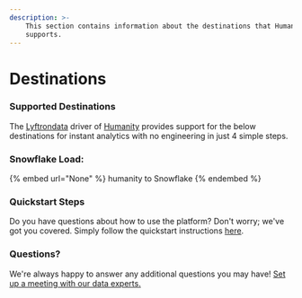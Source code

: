 ```yaml
---
description: >-
    This section contains information about the destinations that Humanity
    supports.
---
```


# Destinations

### Supported Destinations

The [Lyftrondata](https://www.lyftrondata.com/) driver of [Humanity](None) provides support for the below destinations for instant analytics with no engineering in just 4 simple steps.

### Snowflake Load:

{% embed url="None" %}
humanity to Snowflake
{% endembed %}

### Quickstart Steps

Do you have questions about how to use the platform? Don't worry; we've got you covered. Simply follow the quickstart instructions [here](README.md).

### Questions? <a href="#questions" id="questions"></a>

We're always happy to answer any additional questions you may have! [Set up a meeting with our data experts.](https://www.lyftrondata.com/book-a-meeting/)
